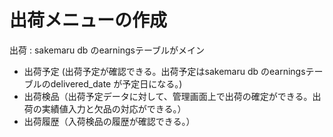 # 出荷メニューの作成
出荷 : sakemaru db のearningsテーブルがメイン
- 出荷予定 (出荷予定が確認できる。出荷予定はsakemaru db のearningsテーブルのdelivered_date が予定日になる。)
- 出荷検品（出荷予定データに対して、管理画面上で出荷の確定ができる。出荷の実績値入力と欠品の対応ができる。）
- 出荷履歴（入荷検品の履歴が確認できる。）

